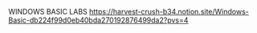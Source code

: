 WINDOWS BASIC LABS
https://harvest-crush-b34.notion.site/Windows-Basic-db224f99d0eb40bda270192876499da2?pvs=4
